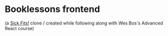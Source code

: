 # Booklessons frontend

(a [Sick Fits!](https://github.com/wesbos/Advanced-React) clone / created while following along with Wes Bos's Advanced React course)
